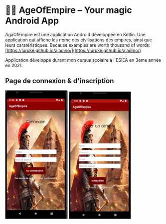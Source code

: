 # 🧞‍♂️ AgeOfEmpire – Your magic Android App

AgaOfEmpire est une application Android développée en Kotlin. Une application qui affiche les nomc des civilisations des empires, ainsi que leurs caratéristiques.
Because examples are worth thousand of words: [https://luruke.github.io/aladino/](https://luruke.github.io/aladino/)

Application développé durant mon cursus scolaire à l'ESIEA en 3eme année en 2021.


<p float="left">
  <h2> Page de connexion & d'inscription </h2>
  <a href=""><img src="assets/login.png" width="200" /><a>
 <a href=""> <img src="assets/Register.png" width="200" /><a>
</p>
